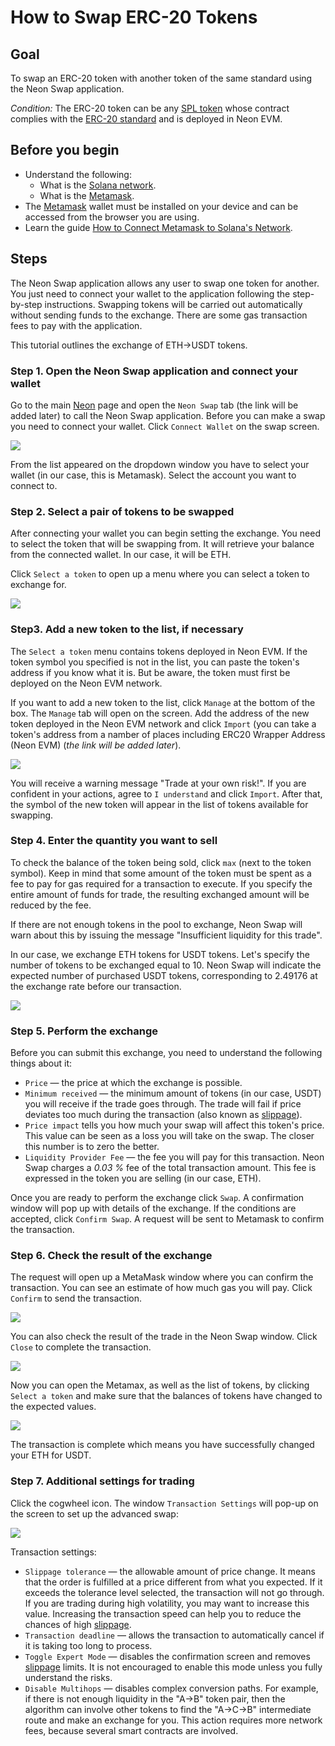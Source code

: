 # How to Swap ERC-20 Tokens

## Goal
To swap an ERC-20 token with another token of the same standard using the Neon Swap application.

*Condition:* The ERC-20 token can be any [SPL token](https://doc.neonlabs.org/docs/glossary#spl-token) whose contract complies with the [ERC-20 standard](https://docs.neon-labs.org/docs/glossary#erc-20) and is deployed in Neon EVM.

## Before you begin
  * Understand the following:
    * What is the [Solana network](https://docs.solana.com/clusters).
    * What is the [Metamask](https://docs.neon-labs.org/docs/glossary#metamask).
  * The [Metamask](https://docs.neon-labs.org/docs/glossary#metamask) wallet must be installed on your device and can be accessed from the browser you are using.
  * Learn the guide [How to Connect Metamask to Solana's Network](https://docs.neon-labs.org/docs/software_manuals/how_to_guides/connect_metamask_to_solana).

## Steps
The Neon Swap application allows any user to swap one token for another. You just need to connect your wallet to the application following the step-by-step instructions. Swapping tokens will be carried out automatically without sending funds to the exchange. There are some gas transaction fees to pay with the application.

This tutorial outlines the exchange of ETH->USDT tokens.

### Step 1. Open the Neon Swap application and connect your wallet
Go to the main [Neon](https://neon-labs.org/) page and open the `Neon Swap` tab (the link will be added later) to call the Neon Swap application. Before you can make a swap you need to connect your wallet. Click `Connect Wallet` on the swap screen.

<div class='neon-img-width-600' style={{textAlign: 'center'}}>

![](./images/swap-erc20-1.png)

</div>

From the list appeared on the dropdown window you have to select your wallet (in our case, this is Metamask). Select the account you want to connect to.

### Step 2. Select a pair of tokens to be swapped

After connecting your wallet you can begin setting the exchange. You need to select the token that will be swapping from. It will retrieve your balance from the connected wallet. In our case, it will be ETH.

Click `Select a token` to open up a menu where you can select a token to exchange for.

<div class='neon-img-width-600' style={{textAlign: 'center'}}>

![](./images/swap-erc20-2.png)

</div>

### Step3. Add a new token to the list, if necessary
The `Select a token` menu contains tokens deployed in Neon EVM. If the token symbol you specified is not in the list, you can paste the token's address if you know what it is. But be aware, the token must first be deployed on the Neon EVM network.

If you want to add a new token to the list, click `Manage` at the bottom of the box. The `Manage` tab will open on the screen. Add the address of the new token deployed in the Neon EVM network and click `Import` (you can take a token's address from a namber of places including ERC20 Wrapper Address (Neon EVM) (*the link will be added later*).

<div class='neon-img-width-600' style={{textAlign: 'center'}}>

![](./images/swap-erc20-3.png)

</div>

You will receive a warning message "Trade at your own risk!". If you are confident in your actions, agree to `I understand` and click `Import`.
After that, the symbol of the new token will appear in the list of tokens available for swapping.

### Step 4. Enter the quantity you want to sell

To check the balance of the token being sold, click `max` (next to the token symbol). Keep in mind that some amount of the token must be spent as a fee to pay for gas required for a transaction to execute. If you specify the entire amount of funds for trade, the resulting exchanged amount will be reduced by the fee.

If there are not enough tokens in the pool to exchange, Neon Swap will warn about this by issuing the message "Insufficient liquidity for this trade".

In our case, we exchange ETH tokens for USDT tokens. Let's specify the number of tokens to be exchanged equal to 10. Neon Swap will indicate the expected number of purchased USDT tokens, corresponding to 2.49176 at the exchange rate before our transaction.

<div class='neon-img-width-600' style={{textAlign: 'center'}}>

![](./images/swap-erc20-4.png)

</div>

### Step 5. Perform the exchange
Before you can submit this exchange, you need to understand the following things about it:
  * `Price` — the price at which the exchange is possible.
  * `Minimum received` — the minimum amount of tokens (in our case, USDT) you will receive if the trade goes through. The trade will fail if price deviates too much during the transaction (also known as [slippage](https://doc.neonlabs.org/docs/glossary#slippage)).
  * `Price impact` tells you how much your swap will affect this token's price. This value can be seen as a loss you will take on the swap. The closer this number is to zero the better.
  * `Liquidity Provider Fee` — the fee you will pay for this transaction. Neon Swap charges a *0.03 %* fee of the total transaction amount. This fee is expressed in the token you are selling (in our case, ETH).

Once you are ready to perform the exchange click `Swap`. A confirmation window will pop up with details of the exchange. If the conditions are accepted, click `Confirm Swap`. A request will be sent to Metamask to confirm the transaction.

### Step 6. Check the result of the exchange

The request will open up a MetaMask window where you can confirm the transaction. You can see an estimate of how much gas you will pay. Click `Confirm` to send the transaction.

<div class='neon-img-box-300' style={{textAlign: 'center'}}>

![](./images/swap-erc20-5.png)

</div>

You can also check the result of the trade in the Neon Swap window. Click `Close` to complete the transaction.

<div class='neon-img-width-600' style={{textAlign: 'center'}}>

![](./images/swap-erc20-6.png)

</div>

Now you can open the Metamax, as well as the list of tokens, by clicking `Select a token` and make sure that the balances of tokens  have changed to the expected values.

<div class='neon-img-width-600' style={{textAlign: 'center'}}>

![](./images/swap-erc20-7.png)

</div>

The transaction is complete which means you have successfully changed your ETH for USDT.

### Step 7. Additional settings for trading

Click the cogwheel icon. The window `Transaction Settings` will pop-up on the screen to set up the advanced swap:

<div class='neon-img-width-600' style={{textAlign: 'center'}}>

![](./images/swap-erc20-8.png)

</div>

Transaction settings:
  * `Slippage tolerance` — the allowable amount of price change. It means that the order is fulfilled at a price different from what you expected. If it exceeds the tolerance level selected, the transaction will not go through. If you are trading during high volatility, you may want to increase this value. Increasing the transaction speed can help you to reduce the chances of high [slippage](https://doc.neonlabs.org/docs/glossary#slippage).
  * `Transaction deadline` — allows the transaction to automatically cancel if it is taking too long to process.
  * `Toggle Expert Mode` — disables the confirmation screen and removes [slippage](https://doc.neonlabs.org/docs/glossary#slippage) limits. It is not encouraged to enable this mode unless you fully understand the risks.
  * `Disable Multihops` — disables complex conversion paths. For example, if there is not enough liquidity in the "A->B" token pair, then the algorithm can involve other tokens to find the "A->C->B" intermediate route and make an exchange for you. This action requires more network fees, because several smart contracts are involved.
